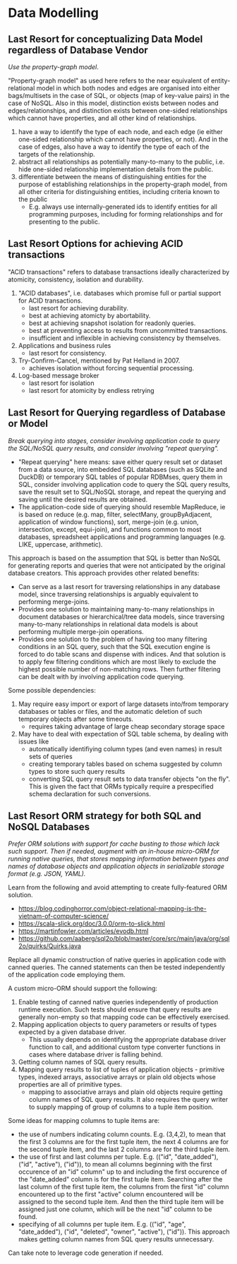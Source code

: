 # Data Modelling

## Last Resort for conceptualizing Data Model regardless of Database Vendor

*Use the property-graph model*.

"Property-graph model" as used here refers to the near equivalent of entity-relational model in which both nodes and edges are organised into either bags/multisets in the case of SQL, or objects (map of key-value pairs) in the case of NoSQL. Also in this model, distinction exists between nodes and edges/relationships, and distinction exists between one-sided relationships which cannot have properties, and all other kind of relationships.
  1. have a way to identify the type of each node, and each edge (ie either one-sided relationship which cannot have properties, or not). And in the case of edges, also have a way to identify the type of each of the targets of the relationship.
  1. abstract all relationships as potentially many-to-many to the public, i.e. hide one-sided relationship implementation details from the public.
  2. differentiate between the means of distinguishing entities for the purpose of establishing relationships in the property-graph model, from all other criteria for distinguishing entities, including criteria known to the public
     - E.g. always use internally-generated ids to identify entities for all programming purposes, including for forming relationships and for presenting to the public.

## Last Resort Options for achieving ACID transactions

"ACID transactions" refers to database transactions ideally characterized by atomicity, consistency, isolation and durability.

  1. "ACID databases", i.e. databases which promise full or partial support for ACID transactions.
     - last resort for achieving durability.
     - best at achieving atomicty by abortability.
     - best at achieving snapshot isolation for readonly queries.
     - best at preventing access to results from uncommitted transactions.
     - insufficient and inflexible in achieving consistency by themselves.
  2. Applications and business rules
     - last resort for consistency.
  1. Try-Confirm-Cancel, mentioned by Pat Helland in 2007.
     - achieves isolation without forcing sequential processing.
  2. Log-based message broker
     - last resort for isolation
     - last resort for atomicity by endless retrying

## Last Resort for Querying regardless of Database or Model

*Break querying into stages, consider involving application code to query the SQL/NoSQL query results, and consider involving "repeat querying".*

  - "Repeat querying" here means: save either query result set or dataset from a data source, into embedded SQL databases (such as SQLite and DuckDB) or temporary SQL tables of popular RDBMses, query them in SQL, consider involving application code to query the SQL query results, save the result set to SQL/NoSQL storage, and repeat the querying and saving until the desired results are obtained.
  - The application-code side of querying should resemble MapReduce, ie is based on reduce (e.g. map, filter, selectMany, groupByAdjacent, application of window functions), sort, 
  merge-join (e.g. union, intersection, except, equi-join), and functions common to most databases, spreadsheet applications and programming languages (e.g. LIKE, uppercase, arithmetic).

This approach is based on the assumption that SQL is better than NoSQL for generating reports and queries that were not anticipated by the original database creators.
This approach provides other related benefits:
  - Can serve as a last resort for traversing relationships in any database model, since traversing relationships is arguably equivalent to performing merge-joins.
  - Provides one solution to maintaining many-to-many relationships in document databases or hierarchical/tree data models, since traversing many-to-many relationships in relational data models is about performing multiple merge-join operations.
  - Provides one solution to the problem of having too many filtering conditions in an SQL query, such that the SQL execution engine is forced to do table scans and dispense with indices. And that solution is to apply few filtering conditions which are most likely to exclude the highest possible
  number of non-matching rows. Then further filtering can be dealt with by involving application code querying.

Some possible dependencies:
  1. May require easy import or export of large datasets into/from temporary databases or tables or files, and the automatic deletion of such temporary objects after some timeouts.
     - requires taking advantage of large cheap secondary storage space
  3. May have to deal with expectation of SQL table schema, by dealing with issues like
     - automatically identifiying column types (and even names) in result sets of queries
     - creating temporary tables based on schema suggested by column types to store such query results
     - converting SQL query result sets to data transfer objects "on the fly". This is given the fact that ORMs typically require a prespecified schema declaration for such conversions.

## Last Resort ORM strategy for both SQL and NoSQL Databases

*Prefer ORM solutions with support for cache busting to those which lack such support. Then if needed, augment with an in-house micro-ORM for running native queries, that stores mapping information between types and names of database objects and application objects  in serializable storage format (e.g. JSON, YAML).*

Learn from the following and avoid attempting to create fully-featured ORM solution.
  - https://blog.codinghorror.com/object-relational-mapping-is-the-vietnam-of-computer-science/
  - https://scala-slick.org/doc/3.0.0/orm-to-slick.html
  - https://martinfowler.com/articles/evodb.html
  - https://github.com/aaberg/sql2o/blob/master/core/src/main/java/org/sql2o/quirks/Quirks.java

Replace all dynamic construction of native queries in application code with canned queries. The canned statements can then be tested independently of the application code employing them.

A custom micro-ORM should support the following:
  1. Enable testing of canned native queries independently of production runtime execution. Such tests should ensure that query results are generally non-empty so that mapping code can be effectively exercised.
  1. Mapping application objects to query parameters or results of types expected by a given database driver.
     - This usually depends on identifying the appropriate database driver function to call, and additional custom type converter functions in cases where database driver is falling behind.
  1. Getting column names of SQL query results.
  2. Mapping query results to list of tuples of application objects - primitive types, indexed arrays, associative arrays or plain old objects whose properties are all of primitive types.
     - mapping to associative arrays and plain old objects require getting column names of SQL query results. It also requires the query writer to supply mapping of group of columns to a tuple item position.

Some ideas for mapping columns to tuple items are:
  - the use of numbers indicating column counts. E.g. (3,4,2), to mean that the first 3 columns are for the first tuple item, the next 4 columns are for the second tuple item, and the last 2 columns are for the third tuple item.
  - the use of first and last columns per tuple. E.g. (("id", "date_added"), ("id", "active"), ("id")), to mean all columns beginning with the first occurence of an "id" column" up to and including the first occurence of the "date_added" column is for the first tuple item. Searching after the last column of the first tuple item, the columns from the first "id"  column encountered up to the first "active" column encountered will be assigned to the second tuple item. And then the third tuple item will be assigned just one column, which will be the next "id" column to be found.
  - specifying of all columns per tuple item. E.g. (("id", "age", "date_added"), ("id", "deleted", "owner", "active"), ("id")). This approach makes getting column names from SQL query results unnecessary.

Can take note to leverage code generation if needed.


